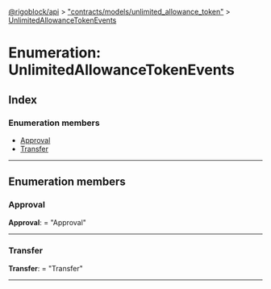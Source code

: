 [@rigoblock/api](../README.md) > ["contracts/models/unlimited_allowance_token"](../modules/_contracts_models_unlimited_allowance_token_.md) > [UnlimitedAllowanceTokenEvents](../enums/_contracts_models_unlimited_allowance_token_.unlimitedallowancetokenevents.md)

# Enumeration: UnlimitedAllowanceTokenEvents

## Index

### Enumeration members

* [Approval](_contracts_models_unlimited_allowance_token_.unlimitedallowancetokenevents.md#approval)
* [Transfer](_contracts_models_unlimited_allowance_token_.unlimitedallowancetokenevents.md#transfer)

---

## Enumeration members

<a id="approval"></a>

###  Approval

**Approval**:  = "Approval"

___
<a id="transfer"></a>

###  Transfer

**Transfer**:  = "Transfer"

___

